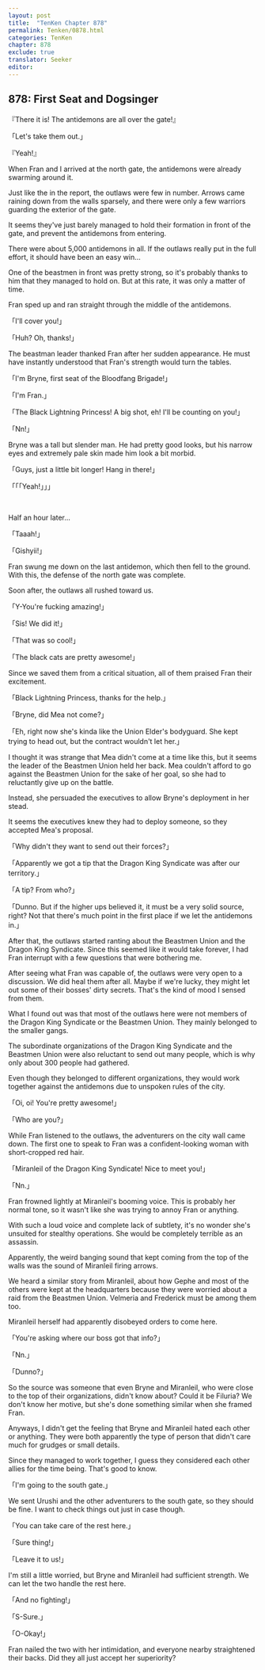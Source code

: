 ```yaml
---
layout: post
title:  "TenKen Chapter 878"
permalink: Tenken/0878.html
categories: TenKen
chapter: 878
exclude: true
translator: Seeker
editor: 
---
```

<h2>878: First Seat and Dogsinger</h2>

『There it is! The antidemons are all over the gate!』

「Let's take them out.」

『Yeah!』

When Fran and I arrived at the north gate, the antidemons were already swarming around it.

Just like the in the report, the outlaws were few in number. Arrows came raining down from the walls sparsely, and there were only a few warriors guarding the exterior of the gate.

It seems they've just barely managed to hold their formation in front of the gate, and prevent the antidemons from entering.

There were about 5,000 antidemons in all. If the outlaws really put in the full effort, it should have been an easy win...

One of the beastmen in front was pretty strong, so it's probably thanks to him that they managed to hold on. But at this rate, it was only a matter of time.

Fran sped up and ran straight through the middle of the antidemons.

「I'll cover you!」

「Huh? Oh, thanks!」

The beastman leader thanked Fran after her sudden appearance. He must have instantly understood that Fran's strength would turn the tables.

「I'm Bryne, first seat of the Bloodfang Brigade!」

「I'm Fran.」

「The Black Lightning Princess! A big shot, eh! I'll be counting on you!」

「Nn!」

Bryne was a tall but slender man. He had pretty good looks, but his narrow eyes and extremely pale skin made him look a bit morbid.

「Guys, just a little bit longer! Hang in there!」

「「「Yeah!」」」

<br>

Half an hour later...

「Taaah!」

「Gishyii!」

Fran swung me down on the last antidemon, which then fell to the ground. With this, the defense of the north gate was complete.

Soon after, the outlaws all rushed toward us.

「Y-You're fucking amazing!」

「Sis! We did it!」

「That was so cool!」

「The black cats are pretty awesome!」

Since we saved them from a critical situation, all of them praised Fran their excitement.

「Black Lightning Princess, thanks for the help.」

「Bryne, did Mea not come?」

「Eh, right now she's kinda like the Union Elder's bodyguard. She kept trying to head out, but the contract wouldn't let her.」

I thought it was strange that Mea didn't come at a time like this, but it seems the leader of the Beastmen Union held her back. Mea couldn't afford to go against the Beastmen Union for the sake of her goal, so she had to reluctantly give up on the battle.

Instead, she persuaded the executives to allow Bryne's deployment in her stead.

It seems the executives knew they had to deploy someone, so they accepted Mea's proposal.

「Why didn't they want to send out their forces?」

「Apparently we got a tip that the Dragon King Syndicate was after our territory.」

「A tip? From who?」

「Dunno. But if the higher ups believed it, it must be a very solid source, right? Not that there's much point in the first place if we let the antidemons in.」

After that, the outlaws started ranting about the Beastmen Union and the Dragon King Syndicate. Since this seemed like it would take forever, I had Fran interrupt with a few questions that were bothering me.

After seeing what Fran was capable of, the outlaws were very open to a discussion. We did heal them after all. Maybe if we're lucky, they might let out some of their bosses' dirty secrets. That's the kind of mood I sensed from them.

What I found out was that most of the outlaws here were not members of the Dragon King Syndicate or the Beastmen Union. They mainly belonged to the smaller gangs.

The subordinate organizations of the Dragon King Syndicate and the Beastmen Union were also reluctant to send out many people, which is why only about 300 people had gathered.

Even though they belonged to different organizations, they would work together against the antidemons due to unspoken rules of the city.

「Oi, oi! You're pretty awesome!」

「Who are you?」

While Fran listened to the outlaws, the adventurers on the city wall came down. The first one to speak to Fran was a confident-looking woman with short-cropped red hair.

「Miranleil of the Dragon King Syndicate! Nice to meet you!」

「Nn.」

Fran frowned lightly at Miranleil's booming voice. This is probably her normal tone, so it wasn't like she was trying to annoy Fran or anything.

With such a loud voice and complete lack of subtlety, it's no wonder she's unsuited for stealthy operations. She would be completely terrible as an assassin.

Apparently, the weird banging sound that kept coming from the top of the walls was the sound of Miranleil firing arrows.

We heard a similar story from Miranleil, about how Gephe and most of the others were kept at the headquarters because they were worried about a raid from the Beastmen Union. Velmeria and Frederick must be among them too.

Miranleil herself had apparently disobeyed orders to come here.

「You're asking where our boss got that info?」

「Nn.」

「Dunno?」

So the source was someone that even Bryne and Miranleil, who were close to the top of their organizations, didn't know about? Could it be Filuria? We don't know her motive, but she's done something similar when she framed Fran.

Anyways, I didn't get the feeling that Bryne and Miranleil hated each other or anything. They were both apparently the type of person that didn't care much for grudges or small details.

Since they managed to work together, I guess they considered each other allies for the time being. That's good to know.

「I'm going to the south gate.」

We sent Urushi and the other adventurers to the south gate, so they should be fine. I want to check things out just in case though.

「You can take care of the rest here.」

「Sure thing!」

「Leave it to us!」

I'm still a little worried, but Bryne and Miranleil had sufficient strength. We can let the two handle the rest here.

「And no fighting!」

「S-Sure.」

「O-Okay!」

Fran nailed the two with her intimidation, and everyone nearby straightened their backs. Did they all just accept her superiority?



